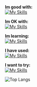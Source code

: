 **Im good with:** <br>
[![My Skills](https://skillicons.dev/icons?i=godot,py)](https://github.com/cyteon)

**Im OK with:** <br>
[![My Skills](https://skillicons.dev/icons?i=js,mongodb,react,svelte,linux)](https://github.com/cyteon)

**Im learning:** <br>
[![My Skills](https://skillicons.dev/icons?i=cs,firebase,go,tailwindcss)](https://github.com/cyteon)

**I have used:** <br>
[![My Skills](https://skillicons.dev/icons?i=rust,java)](https://github.com/cyteon)

**I want to try:** <br>
[![My Skills](https://skillicons.dev/icons?i=lua)](https://github.com/cyteon)

![Top Langs](https://cyteon-github-readme-stats.vercel.app/api/top-langs/?username=cyteon&layout=compact&exclude_repo=github-readme-stats,forge-serverlogger&card_width=500)
